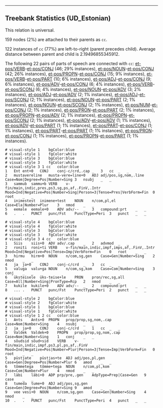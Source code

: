 

--------------------------------------------------------------------------------

## Treebank Statistics (UD_Estonian)

This relation is universal.

159 nodes (2%) are attached to their parents as `cc`.

122 instances of `cc` (77%) are left-to-right (parent precedes child).
Average distance between parent and child is 2.19496855345912.

The following 22 pairs of parts of speech are connected with `cc`: [et-pos/VERB]()-[et-pos/CONJ]() (46; 29% instances), [et-pos/NOUN]()-[et-pos/CONJ]() (42; 26% instances), [et-pos/PROPN]()-[et-pos/CONJ]() (15; 9% instances), [et-pos/VERB]()-[et-pos/PART]() (10; 6% instances), [et-pos/ADJ]()-[et-pos/CONJ]() (9; 6% instances), [et-pos/ADV]()-[et-pos/CONJ]() (6; 4% instances), [et-pos/VERB]()-[et-pos/SCONJ]() (6; 4% instances), [et-pos/NOUN]()-[et-pos/ADV]() (3; 2% instances), [et-pos/ADJ]()-[et-pos/ADV]() (2; 1% instances), [et-pos/ADJ]()-[et-pos/SCONJ]() (2; 1% instances), [et-pos/NOUN]()-[et-pos/PART]() (2; 1% instances), [et-pos/NOUN]()-[et-pos/SCONJ]() (2; 1% instances), [et-pos/NUM]()-[et-pos/CONJ]() (2; 1% instances), [et-pos/PRON]()-[et-pos/PART]() (2; 1% instances), [et-pos/PROPN]()-[et-pos/ADV]() (2; 1% instances), [et-pos/PROPN]()-[et-pos/SCONJ]() (2; 1% instances), [et-pos/ADV]()-[et-pos/ADV]() (1; 1% instances), [et-pos/ADV]()-[et-pos/PART]() (1; 1% instances), [et-pos/PART]()-[et-pos/CONJ]() (1; 1% instances), [et-pos/PART]()-[et-pos/PART]() (1; 1% instances), [et-pos/PRON]()-[et-pos/CONJ]() (1; 1% instances), [et-pos/PROPN]()-[et-pos/PART]() (1; 1% instances).


~~~ conllu
# visual-style 1	bgColor:blue
# visual-style 1	fgColor:white
# visual-style 3	bgColor:blue
# visual-style 3	fgColor:white
# visual-style 3 1 cc	color:blue
1	Ent	ent+0	CONJ	conj-c/crd,.cap	_	3	cc	_	_
2	mustavereline	musta-vere=line+0	ADJ	adj/pos,sg,nom,.line	Case=Nom|Degree=Pos|Number=Sing	3	nsubj	_	_
3	sammub	sammu+b	VERB	v-fin/main,indic,pres,ps3,sg,ps,af,.FinV,.Intr	Mood=Ind|Negative=Pos|Number=Sing|Person=3|Tense=Pres|VerbForm=Fin	0	root	_	_
4	inimestest	inimene+test	NOUN	n/com,pl,el	Case=Ela|Number=Plur	3	nmod	_	_
5	eemale	eemale+0	ADV	adv/--	_	3	compound:prt	_	_
6	.	.	PUNCT	punc/Fst	PunctType=Peri	3	punct	_	_

~~~


~~~ conllu
# visual-style 4	bgColor:blue
# visual-style 4	fgColor:white
# visual-style 3	bgColor:blue
# visual-style 3	fgColor:white
# visual-style 3 4 cc	color:blue
1	Siis	siis+0	ADV	adv/.cap	_	2	advmod	_	_
2	roniti	roni+ti	VERB	v-fin/main,indic,impf,imps,af,.FinV,.Intr	Mood=Ind|Negative=Pos|Tense=Imp|VerbForm=Fin	0	root	_	_
3	hirmu	hirm+0	NOUN	n/com,sg,gen	Case=Gen|Number=Sing	2	nmod	_	_
4	ja	ja+0	CONJ	conj-c/crd	_	3	cc	_	_
5	valuga	valu+ga	NOUN	n/com,sg,kom	Case=Com|Number=Sing	3	conj	_	_
6	üksteisele	üks-teise+le	PRON	pron/rec,sg,all	Case=All|Number=Sing|PronType=Rcp	2	nmod	_	_
7	kukile	kukile+0	ADV	adv/--	_	2	compound:prt	_	_
8	...	.	PUNCT	punc/Fst	PunctType=Peri	2	punct	_	_

~~~


~~~ conllu
# visual-style 2	bgColor:blue
# visual-style 2	fgColor:white
# visual-style 1	bgColor:blue
# visual-style 1	fgColor:white
# visual-style 1 2 cc	color:blue
1	Ants	Ants+0	PROPN	prop/prop,sg,nom,.cap	Case=Nom|Number=Sing	4	nsubj	_	_
2	ja	ja+0	CONJ	conj-c/crd	_	1	cc	_	_
3	Valdek	Valdek+0	PROPN	prop/prop,sg,nom,.cap	Case=Nom|Number=Sing	1	conj	_	_
4	sõudsid	sõud+sid	VERB	v-fin/main,indic,impf,ps3,pl,ps,af,.FinV	Mood=Ind|Negative=Pos|Number=Plur|Person=3|Tense=Imp|VerbForm=Fin	0	root	_	_
5	püstjate	püstjas+te	ADJ	adj/pos,pl,gen	Case=Gen|Degree=Pos|Number=Plur	6	amod	_	_
6	tõmmetega	tõmme+tega	NOUN	n/com,pl,kom	Case=Com|Number=Plur	4	nmod	_	_
7	läbi	läbi+0	ADP	prp/pre,.gen	AdpType=Prep|Case=Gen	9	case	_	_
8	tumeda	tume+0	ADJ	adj/pos,sg,gen	Case=Gen|Degree=Pos|Number=Sing	9	amod	_	_
9	vee	vesi+0	NOUN	n/com,sg,gen	Case=Gen|Number=Sing	4	nmod	_	_
10	.	.	PUNCT	punc/Fst	PunctType=Peri	4	punct	_	_

~~~


